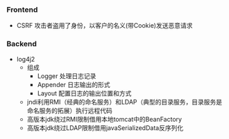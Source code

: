 ### Frontend
* CSRF 攻击者盗用了身份，以客户的名义(带Cookie)发送恶意请求

### Backend
* log4j2
    * 组成
      * Logger 处理日志记录
      * Appender 日志输出的形式
      * Layout 配置日志的输出位置和方式
    * jndi利用RMI（经典的命名服务）和LDAP（典型的目录服务，目录服务是命名服务的拓展）执行远程代码
    * 高版本jdk绕过RMI限制借用本地tomcat中的BeanFactory
    * 高版本jdk绕过LDAP限制借用javaSerializedData反序列化